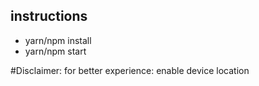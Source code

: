 ## instructions

- yarn/npm install
- yarn/npm start

#Disclaimer: for better experience: enable device location
